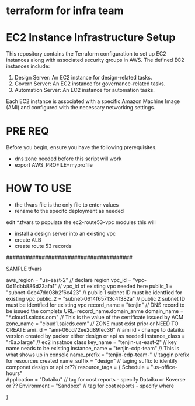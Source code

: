 # terraform for infra team

# EC2 Instance Infrastructure Setup

This repository contains the Terraform configuration to set up EC2 instances along with associated security groups in AWS. The defined EC2 instances include:

1. Design Server: An EC2 instance for design-related tasks.
2. Govern Server: An EC2 instance for governance-related tasks.
3. Automation Server: An EC2 instance for automation tasks.

Each EC2 instance is associated with a specific Amazon Machine Image (AMI) and configured with the necessary networking settings.


# PRE REQ 

Before you begin, ensure you have the following prerequisites.

- dns zone needed before this script will work
- export AWS_PROFILE=myprofile

# HOW TO USE
- the tfvars file is the only file to enter values
- rename to the specifc deployment as needed

edit *.tfvars to populate the ec2-route53-vpc modules
this will 
- install a design server into an existing vpc
- create ALB
- create route 53 records

#######################################

SAMPLE tfvars

aws_region          = "us-east-2"                         // declare region
vpc_id              = "vpc-0d11dbb886d23afa1"             // vpc_id of existing vpc needed here
public_1            = "subnet-0eb47dd08b2f6c423"          // public 1 subnet ID must be identfied for existing vpc
public_2            = "subnet-0614f65713c4f382a"          // public 2 subnet ID must be identfied for existing vpc
record_name         = "tenjin"                            // DNS record to be issued the complete URL=record_name.domain_anme
domain_name         = "*.cloud1.saicds.com"               // This is the value of the certificate issued by ACM
zone_name           = "cloud1.saicds.com"                 // ZONE must exist prior or NEED TO CREATE
ami_id              = "ami-06cd72ee2d89fec36"             // ami id - change to dataiku version created by packer either design or api as needed
instance_class      = "r6a.xlarge"                        // ec2 insatnce class 
key_name            = "tenjin-us-east-2"                  // key name neads to be existing
instance_name       = "tenjin-cdp-team"                   // This is what shows up in console
name_prefix         = "tenjin-cdp-team-"                  // taggin prefix for resources created
name_suffix         = "design"                            // taging suffix to identify componet design or api or??/
resource_tags = {
       Schedule     = "us-office-hours"             
       Application  = "Dataiku"                           // tag for cost reports - specify Dataiku or Koverse or ??
       Environment  = "Sandbox"                           // tag for cost reports - specify where



}